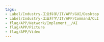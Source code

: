 ```yaml
---
tags:
- Label/Industry-工业科学/IT/APP/GUI/Desktop
- Label/Industry-工业科学/IT/APP/Command/CLI
- flag/APP/Network/Implement__/AI
- flag/APP/Picture
- flag/APP/Video
---
```

